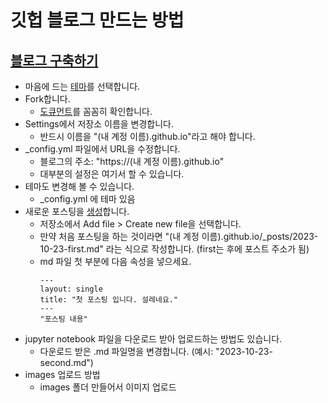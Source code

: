 # 깃헙 블로그 만드는 방법

## [블로그 구축하기](https://www.youtube.com/watch?v=ACzFIAOsfpM)

* 마음에 드는 [테마](https://github.com/topics/jekyll-theme)를 선택합니다.
* Fork합니다.
  - [도큐먼트](https://mmistakes.github.io/minimal-mistakes/docs/configuration)를 꼼꼼히 확인합니다.
* Settings에서 저장소 이름을 변경합니다.
  - 반드시 이름을 "(내 계정 이름).github.io"라고 해야 합니다.
* _config.yml 파일에서 URL을 수정합니다.
  - 블로그의 주소: "https://(내 계정 이름).github.io"
  - 대부분의 설정은 여기서 할 수 있습니다.
* 테마도 변경해 볼 수 있습니다.
  - _config.yml 에 테마 있음
* 새로운 포스팅을 [생성](https://jekyllrb.com/docs/posts)합니다.
  - 저장소에서 Add file > Create new file을 선택합니다.
  - 만약 처음 포스팅을 하는 것이라면 "(내 계정 이름).github.io/_posts/2023-10-23-first.md" 라는 식으로 작성합니다. (first는 후에 포스트 주소가 됨)
  - md 파일 첫 부분에 다음 속성을 넣으세요.
    ```
    ---
    layout: single
    title: "첫 포스팅 입니다. 설레네요."
    ---
    "포스팅 내용"
    ```
* jupyter notebook 파일을 다운로드 받아 업로드하는 방법도 있습니다.
  - 다운로드 받은 .md 파일명을 변경합니다. (예시: "2023-10-23-second.md")
* images 업로드 방법
  - images 폴더 만들어서 이미지 업로드
